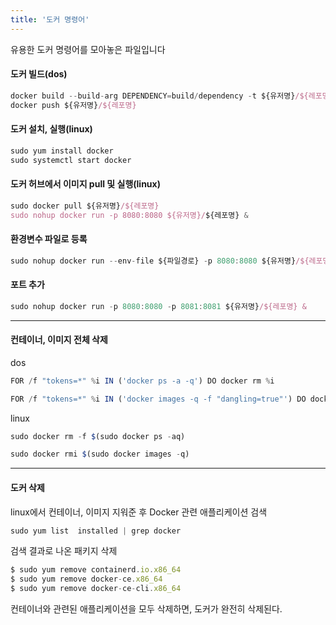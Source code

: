 ```yaml
---
title: '도커 명령어'
---
```


유용한 도커 명령어를 모아놓은 파일입니다

#### 도커 빌드(dos)
```js
docker build --build-arg DEPENDENCY=build/dependency -t ${유저명}/${레포명} --platform linux/amd64 .
docker push ${유저명}/${레포명}
```

#### 도커 설치, 실행(linux)
```js
sudo yum install docker
sudo systemctl start docker
```

#### 도커 허브에서 이미지 pull 및 실행(linux)
```js
sudo docker pull ${유저명}/${레포명}
sudo nohup docker run -p 8080:8080 ${유저명}/${레포명} &
```

#### 환경변수 파일로 등록
```js
sudo nohup docker run --env-file ${파일경로} -p 8080:8080 ${유저명}/${레포명} &
```

#### 포트 추가
```js
sudo nohup docker run -p 8080:8080 -p 8081:8081 ${유저명}/${레포명} &
```

---

#### 컨테이너, 이미지 전체 삭제

dos
```js
FOR /f "tokens=*" %i IN ('docker ps -a -q') DO docker rm %i

FOR /f "tokens=*" %i IN ('docker images -q -f "dangling=true"') DO docker rmi %i
```

linux
```js
sudo docker rm -f $(sudo docker ps -aq)

sudo docker rmi $(sudo docker images -q)
```

---

#### 도커 삭제

linux에서 컨테이너, 이미지 지워준 후 Docker 관련 애플리케이션 검색
```js
sudo yum list  installed | grep docker
```

검색 결과로 나온 패키지 삭제
```js
$ sudo yum remove containerd.io.x86_64
$ sudo yum remove docker-ce.x86_64
$ sudo yum remove docker-ce-cli.x86_64
```

컨테이너와 관련된 애플리케이션을 모두 삭제하면, 도커가 완전히 삭제된다.
